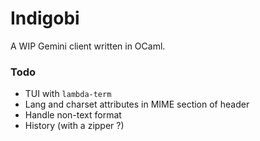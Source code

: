 # Indigobi

A WIP Gemini client written in OCaml.

### Todo

- TUI with `lambda-term`
- Lang and charset attributes in MIME section of header
- Handle non-text format
- History (with a zipper ?)
